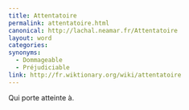 ```yaml
---
title: Attentatoire
permalink: attentatoire.html
canonical: http://lachal.neamar.fr/Attentatoire
layout: word
categories:
synonyms:
  - Dommageable
  - Préjudiciable
link: http://fr.wiktionary.org/wiki/attentatoire
---
```


Qui porte atteinte à.

